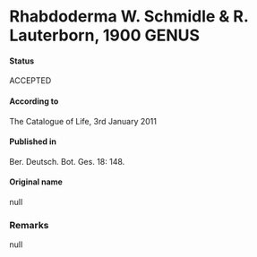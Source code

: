 # Rhabdoderma W. Schmidle & R. Lauterborn, 1900 GENUS

#### Status
ACCEPTED

#### According to
The Catalogue of Life, 3rd January 2011

#### Published in
Ber. Deutsch. Bot. Ges. 18: 148.

#### Original name
null

### Remarks
null